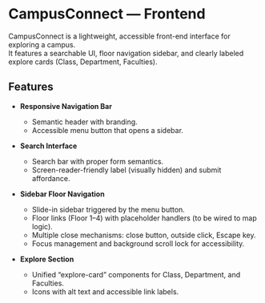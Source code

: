 # CampusConnect — Frontend

CampusConnect is a lightweight, accessible front-end interface for exploring a campus.  
It features a searchable UI, floor navigation sidebar, and clearly labeled explore cards (Class, Department, Faculties).

## Features

- **Responsive Navigation Bar**
  - Semantic header with branding.
  - Accessible menu button that opens a sidebar.

- **Search Interface**
  - Search bar with proper form semantics.
  - Screen-reader-friendly label (visually hidden) and submit affordance.

- **Sidebar Floor Navigation**
  - Slide-in sidebar triggered by the menu button.
  - Floor links (Floor 1–4) with placeholder handlers (to be wired to map logic).
  - Multiple close mechanisms: close button, outside click, Escape key.
  - Focus management and background scroll lock for accessibility.

- **Explore Section**
  - Unified “explore-card” components for Class, Department, and Faculties.
  - Icons with alt text and accessible link labels.
